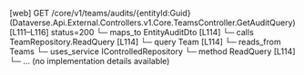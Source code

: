 [web] GET /core/v1/teams/audits/{entityId:Guid}  (Dataverse.Api.External.Controllers.v1.Core.TeamsController.GetAuditQuery)  [L111–L116] status=200
  └─ maps_to EntityAuditDto [L114]
  └─ calls TeamRepository.ReadQuery [L114]
  └─ query Team [L114]
    └─ reads_from Teams
  └─ uses_service IControlledRepository<Team>
    └─ method ReadQuery [L114]
      └─ ... (no implementation details available)

